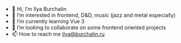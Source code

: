 - 👋 Hi, I’m Ilya Burchalin
- 👀 I’m interested in frontend, D&D, musiс (jazz and metal especially)
- 🌱 I’m currently learning Vue 3
- 💞️ I’m looking to collaborate on some frontend oriented projects
- 📫 How to reach me ilya@burchalin.ru

<!---
IlyaBurch/IlyaBurch is a ✨ special ✨ repository because its `README.md` (this file) appears on your GitHub profile.
You can click the Preview link to take a look at your changes.
--->
